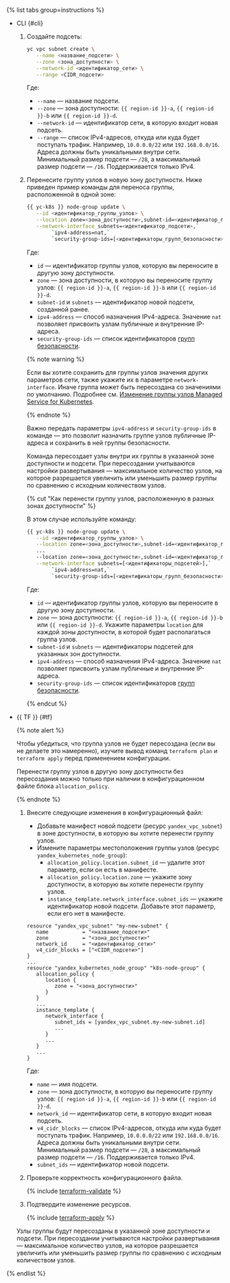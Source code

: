 {% list tabs group=instructions %}

- CLI {#cli}

   1. Создайте подсеть:
      
      ```bash
      yc vpc subnet create \
         --name <название_подсети> \
         --zone <зона_доступности> \
         --network-id <идентификатор_сети> \
         --range <CIDR_подсети>
      ```

      Где:

      * `--name` — название подсети.
      * `--zone` — зона доступности: `{{ region-id }}-a`, `{{ region-id }}-b` или `{{ region-id }}-d`.
      * `--network-id` — идентификатор сети, в которую входит новая подсеть.
      * `--range` — список IPv4-адресов, откуда или куда будет поступать трафик. Например, `10.0.0.0/22` или `192.168.0.0/16`. Адреса должны быть уникальными внутри сети. Минимальный размер подсети — `/28`, а максимальный размер подсети — `/16`. Поддерживается только IPv4.

   1. Перенесите группу узлов в новую зону доступности. Ниже приведен пример команды для переноса группы, расположенной в одной зоне:

      ```bash
      {{ yc-k8s }} node-group update \
         --id <идентификатор_группы_узлов> \
         --location zone=<зона_доступности>,subnet-id=<идентификатор_подсети> \
         --network-interface subnets=<идентификатор_подсети>,`
              `ipv4-address=nat,`
              `security-group-ids=[<идентификаторы_групп_безопасности>]
      ```

      Где:

      * `id` — идентификатор группы узлов, которую вы переносите в другую зону доступности.
      * `zone` — зона доступности, в которую вы переносите группу узлов: `{{ region-id }}-a`, `{{ region-id }}-b` или `{{ region-id }}-d`.
      * `subnet-id` и `subnets` — идентификатор новой подсети, созданной ранее.
      * `ipv4-address` — способ назначения IPv4-адреса. Значение `nat` позволяет присвоить узлам публичные и внутренние IP-адреса.
      * `security-group-ids` — список идентификаторов [групп безопасности](../../managed-kubernetes/operations/connect/security-groups.md).

      {% note warning %}

      Если вы хотите сохранить для группы узлов значения других параметров сети, также укажите их в параметре `network-interface`. Иначе группа может быть пересоздана со значениями по умолчанию. Подробнее см. [Изменение группы узлов Managed Service for Kubernetes](../../managed-kubernetes/operations/node-group/node-group-update.md).

      {% endnote %}

      Важно передать параметры `ipv4-address` и `security-group-ids` в команде — это позволит назначить группе узлов публичные IP-адреса и сохранить в ней группы безопасности.

      Команда пересоздает узлы внутри их группы в указанной зоне доступности и подсети. При пересоздании учитываются настройки развертывания — максимальное количество узлов, на которое разрешается увеличить или уменьшить размер группы по сравнению с исходным количеством узлов.

      {% cut "Как перенести группу узлов, расположенную в разных зонах доступности" %}

      В этом случае используйте команду:

      ```bash
      {{ yc-k8s }} node-group update \
         --id <идентификатор_группы_узлов> \
         --location zone=<зона_доступности>,subnet-id=<идентификатор_подсети> \
         ...
         --location zone=<зона_доступности>,subnet-id=<идентификатор_подсети> \
         --network-interface subnets=[<идентификаторы_подсетей>],`
              `ipv4-address=nat,`
              `security-group-ids=[<идентификаторы_групп_безопасности>]
      ```

      Где:

      * `id` — идентификатор группы узлов, которую вы переносите в другую зону доступности.
      * `zone` — зона доступности: `{{ region-id }}-a`, `{{ region-id }}-b` или `{{ region-id }}-d`. Укажите параметры `location` для каждой зоны доступности, в которой будет располагаться группа узлов.
      * `subnet-id` и `subnets` — идентификаторы подсетей для указанных зон доступности.
      * `ipv4-address` — способ назначения IPv4-адреса. Значение `nat` позволяет присвоить узлам публичные и внутренние IP-адреса.
      * `security-group-ids` — список идентификаторов [групп безопасности](../../managed-kubernetes/operations/connect/security-groups.md).

      {% endcut %}

- {{ TF }} {#tf}

   {% note alert %}

   Чтобы убедиться, что группа узлов не будет пересоздана (если вы не делаете это намеренно), изучите вывод команд `terraform plan` и `terraform apply` перед применением конфигурации.

   Перенести группу узлов в другую зону доступности без пересоздания можно только при наличии в конфигурационном файле блока `allocation_policy`.

   {% endnote %}

   1. Внесите следующие изменения в конфигурационный файл:
      * Добавьте манифест новой подсети (ресурс `yandex_vpc_subnet`) в зоне доступности, в которую вы хотите перенести группу узлов.
      * Измените параметры местоположения группы узлов (ресурс `yandex_kubernetes_node_group`):
        * `allocation_policy.location.subnet_id` — удалите этот параметр, если он есть в манифесте.
        * `allocation_policy.location.zone` — укажите зону доступности, в которую вы хотите перенести группу узлов.
        * `instance_template.network_interface.subnet_ids` — укажите идентификатор новой подсети. Добавьте этот параметр, если его нет в манифесте.

      ```hcl
      resource "yandex_vpc_subnet" "my-new-subnet" {
         name           = "<название_подсети>"
         zone           = "<зона_доступности>"
         network_id     = "<идентификатор_сети>"
         v4_cidr_blocks = ["<CIDR_подсети>"]
      }
      ...
      resource "yandex_kubernetes_node_group" "k8s-node-group" {
         allocation_policy {
            location {
               zone = "<зона_доступности>"
            }
         }
         ...
         instance_template {
            network_interface {
               subnet_ids = [yandex_vpc_subnet.my-new-subnet.id]
               ...
            }
            ...
         }
         ...
      }
      ```

      Где:

      * `name` — имя подсети.
      * `zone` — зона доступности, в которую вы переносите группу узлов: `{{ region-id }}-a`, `{{ region-id }}-b` или `{{ region-id }}-d`.
      * `network_id` — идентификатор сети, в которую входит новая подсеть.
      * `v4_cidr_blocks` — список IPv4-адресов, откуда или куда будет поступать трафик. Например, `10.0.0.0/22` или `192.168.0.0/16`. Адреса должны быть уникальными внутри сети. Минимальный размер подсети — `/28`, а максимальный размер подсети — `/16`. Поддерживается только IPv4.
      * `subnet_ids` — идентификатор новой подсети.

   1. Проверьте корректность конфигурационного файла.

      {% include [terraform-validate](../mdb/terraform/validate.md) %}

   1. Подтвердите изменение ресурсов.

      {% include [terraform-apply](../mdb/terraform/apply.md) %}

   Узлы группы будут пересозданы в указанной зоне доступности и подсети. При пересоздании учитываются настройки развертывания — максимальное количество узлов, на которое разрешается увеличить или уменьшить размер группы по сравнению с исходным количеством узлов.

{% endlist %}